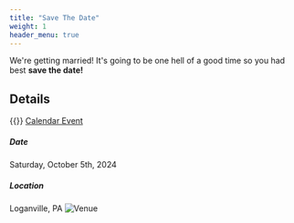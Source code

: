 ```yaml
---
title: "Save The Date"
weight: 1
header_menu: true
---
```


We're getting married! It's going to be one hell of a good time so you had best **save the date!**

## Details

{{<icon class="fa fa-calendar">}}&nbsp;[Calendar Event](https://calendar.google.com/calendar/event?action=TEMPLATE&tmeid=MGNxNmg4bjZpZ2kyZGRjZ3NyaWxpODdiaTEgemFjaC5yZWJvcm5AbQ&tmsrc=zach.reborn%40gmail.com)

##### Date
Saturday, October 5th, 2024
##### Location
Loganville, PA
![Venue](/images/venue.jpeg)
